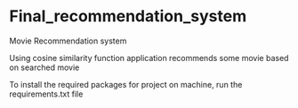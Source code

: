 # Final_recommendation_system
Movie Recommendation system

Using cosine similarity function application recommends some movie based on searched movie

To install the required packages for project on machine, run the requirements.txt file
